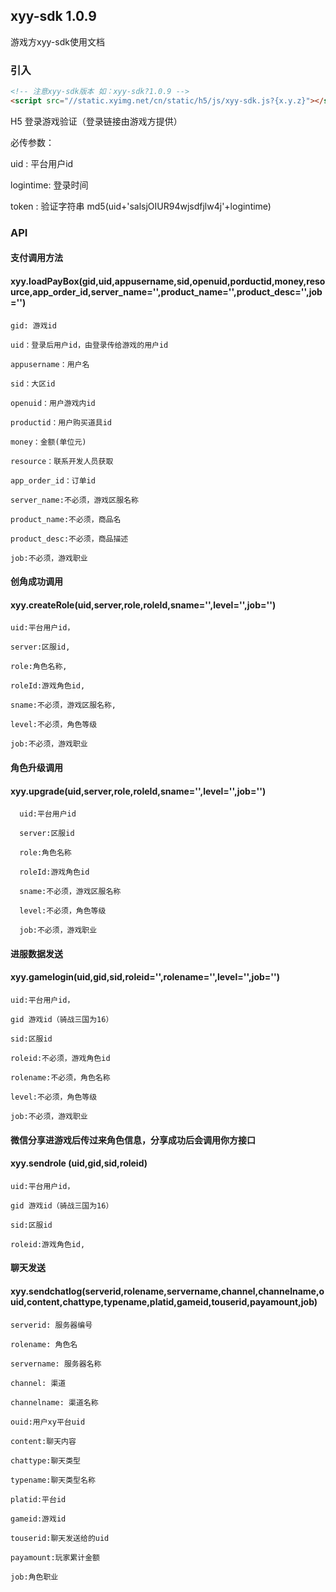 ## xyy-sdk 1.0.9

游戏方xyy-sdk使用文档

### 引入
```html
<!-- 注意xyy-sdk版本 如：xyy-sdk?1.0.9 -->
<script src="//static.xyimg.net/cn/static/h5/js/xyy-sdk.js?{x.y.z}"></script>
```


H5 登录游戏验证（登录链接由游戏方提供）

必传参数：

uid : 平台用户id

logintime: 登录时间

token : 验证字符串 md5(uid+'salsjOIUR94wjsdfjlw4j'+logintime)


### API

#### 支付调用方法

#### xyy.loadPayBox(gid,uid,appusername,sid,openuid,porductid,money,resource,app_order_id,server_name='',product_name='',product_desc='',job='')

    gid: 游戏id

    uid：登录后用户id，由登录传给游戏的用户id

    appusername：用户名

    sid：大区id

    openuid：用户游戏内id

    productid：用户购买道具id

    money：金额(单位元)

    resource：联系开发人员获取

    app_order_id：订单id
    
    server_name:不必须，游戏区服名称
    
    product_name:不必须，商品名
    
    product_desc:不必须，商品描述
    
    job:不必须，游戏职业
    
    

#### 创角成功调用

#### xyy.createRole(uid,server,role,roleId,sname='',level='',job='')

    uid:平台用户id，

    server:区服id,

    role:角色名称,

    roleId:游戏角色id,

    sname:不必须，游戏区服名称,

    level:不必须，角色等级
    
    job:不必须，游戏职业

#### 角色升级调用

#### xyy.upgrade(uid,server,role,roleId,sname='',level='',job='')

      uid:平台用户id

      server:区服id

      role:角色名称

      roleId:游戏角色id

      sname:不必须，游戏区服名称

      level:不必须，角色等级
      
      job:不必须，游戏职业

#### 进服数据发送

#### xyy.gamelogin(uid,gid,sid,roleid='',rolename='',level='',job='')

    uid:平台用户id，

    gid 游戏id（骑战三国为16）

    sid:区服id
    
    roleid:不必须，游戏角色id
    
    rolename:不必须，角色名称
    
    level:不必须，角色等级
    
    job:不必须，游戏职业

#### 微信分享进游戏后传过来角色信息，分享成功后会调用你方接口

#### xyy.sendrole (uid,gid,sid,roleid) 

    uid:平台用户id，

    gid 游戏id（骑战三国为16）

    sid:区服id

    roleid:游戏角色id,

#### 聊天发送

#### xyy.sendchatlog(serverid,rolename,servername,channel,channelname,ouid,content,chattype,typename,platid,gameid,touserid,payamount,job)

    serverid: 服务器编号

    rolename: 角色名

    servername: 服务器名称

    channel: 渠道

    channelname: 渠道名称

    ouid:用户xy平台uid

    content:聊天内容

    chattype:聊天类型

    typename:聊天类型名称

    platid:平台id

    gameid:游戏id

    touserid:聊天发送给的uid

    payamount:玩家累计金额

    job:角色职业

